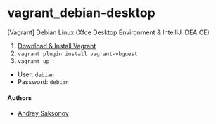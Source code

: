 # vagrant_debian-desktop
[Vagrant] Debian Linux (Xfce Desktop Environment & IntelliJ IDEA CE)

1. [Download & Install Vagrant](https://www.vagrantup.com)
2. `vagrant plugin install vagrant-vbguest`
3. `vagrant up`

* User: `debian`
* Password: `debian`

#### Authors
* [Andrey Saksonov](https://saksonov.me)

